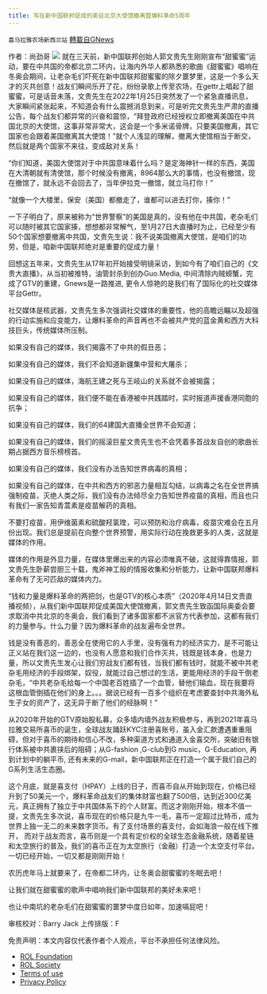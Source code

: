 ```yaml
---
title: 写在新中国联邦促成的美驻北京大使馆撤离暨爆料革命5周年
---
```

`喜马拉雅农场新西兰站` [轉載自GNews](https://gnews.org/zh-hans/1923619/)

作者：尚劲哥
![](https://assets.gnews.org/wp-content/uploads/2022/01/图片-1-32.png)
就在三天前，新中国联邦创始人郭文贵先生刚刚宣布“甜蜜蜜”运动，要在中共国的帝都北京二环内，让海内外华人都熟悉的歌曲《甜蜜蜜》唱响在冬奥会期间，让老杂毛们吓死在新中国联邦甜蜜蜜的除夕噩梦里，这是一个多么天才的灭共创意！战友们瞬间乐开了花，纷纷录歌上传至农场，在gettr上唱起了甜蜜蜜，可是话音未落，文贵先生在2022年1月25日突然发了一个紧急直播讯息，大家瞬间紧张起来，不知道会有什么震撼消息到来，可是听完文贵先生严肃的直播公告，每个战友们都异常的兴奋和震惊，“拜登政府已经授权立即撤离美国在中共国北京的大使馆，这事非常非常大，这会是一个多米诺骨牌，只要美国撤离，其它国家也会跟着美国撤离其大使馆！”就个人浅显的理解，撤离大使馆相当于断交，然后就是两个国家不来往，变成敌对关系！

“你们知道，美国大使馆对于中共国意味着什么吗？是定海神针一样的东西，美国在大清朝就有清使馆，那个时候没有撤离，8964那么大的事情，也没有撤馆，现在撤馆了，就永远不会回去了，当年伊拉克一撤馆，就立马打你！”

“就像一个大楼里，保安（美国）都撤走了，谁都可以进去打你，揍你！”

一下子明白了，原来被称为“世界警察”的美国是真的，没有他在中共国，老杂毛们可以随时被其它国家揍，想想都非常解气，至1月27日大直播时为止，已经至少有50个国家想要撤离中共国，文贵先生说：我不说美国撤离大使馆，是咱们的功劳，但是，咱新中国联邦绝对是重要的促成力量！

回想这五年来，文贵先生从17年初开始接受明镜采访，到如今有了咱们自己的《文贵大直播》，从当初被推特，油管封杀到创办Guo.Media, 中间清除内贼螃蟹，完成了GTV的重建，Gnews是一路推进, 更令人惊艳的是我们有了国际化的社交媒体平台Gettr。

社交媒体是核武器，文贵先生多次强调社交媒体的重要性，他的高瞻远瞩以及超强的行动实施和应变能力，让爆料革命的声音再也不会被共产党的蓝金黄和西方大科技巨头，传统媒体所压制。

如果没有自己的媒体，我们揭露不了中共的假丑恶；

如果没有自己的媒体，我们不会知道新疆集中营和大屠杀；

如果没有自己的媒体，海航王建之死与王岐山的关系就不会被揭露；

如果没有自己的媒体，我们便不能在香港被中共践踏时，实时报道声援香港同胞的抗争；

如果没有自己的媒体，我们的64建国大直播全世界不会知道；

如果没有自己的媒体，我们的摇滚巨星文贵先生也不会凭着多首战友自创的歌曲长期占据西方音乐榜榜首。

如果没有自己的媒体，我们没有办法告知世界病毒的真相；

如果没有自己的媒体，在中共和西方的邪恶力量相互勾结，以病毒之名在全世界搞强制疫苗，灭绝人类之际，我们没有办法倾尽全力告知世界疫苗的真相，而且也只有我们一家告知青蒿素是疫苗解药的真相。

不要打疫苗，用伊维菌素和硫酸羟氯喹，可以预防和治疗病毒，疫苗灾难会在五月份出现。我们总是提前在向整个世界预警，用实际行动在挽救更多的人类，这就是媒体的作用。

媒体的作用是外显力量，在媒体里爆出来的内容必须唯真不破，这就得靠情报，郭文贵先生卧薪尝胆三十载，鬼斧神工般的情报收集和分析能力，让新中国联邦爆料革命有了无可匹敌的媒体内力。

“钱和力量是爆料革命的两把剑，也是GTV的核心本质”（2020年4月14日文贵直播视频），从我们新中国联邦促成美国大使馆撤离，郭文贵先生致函国际奥委会要求取消中共北京的冬奥会，我们看到了诸多国家都不派官方代表参加，这都有我们的力量参与。什么力量？因为爆料革命的战友遍布全世界。

钱是没有善恶的，善恶全在使用它的人手里，没有强有力的经济实力，是不可能让正义站在我们这一边的，也没有人愿意和我们合作灭共，钱既是钱本身，也是力量，所以文贵先生发心让我们穷战友们都有钱，当我们都有钱时，就能不被中共老杂毛用经济的手段绑架，奴役，就能过自己想过的生活，更能用经济的手段干倒老杂毛，“中共老杂毛给每一个中国老百姓插了一个血管，替他们输血，现在我要将这根血管倒插在他们的身上。。。据说已经有一百多个组织在考虑要查封中共海外私生子女的资产了，这无异于断了他们的经脉啊！”

从2020年开始的GTV原始股私募，众多墙内墙外战友积极参与，再到2021年喜马拉雅交易所喜币的诞生，全球战友踊跃KYC注册喜账号，虽入金汇款遭遇重重阻碍，但对于喜币的期待和信心不改，多种渠道方式和通道入金喜交所，突破旧有银行体系被中共裹挟后的阻碍；从G-fashion ,G-club到G music，G-Education, 再到计划中的躺平币, 还有未来的G-mall，新中国联邦正在打造一个属于我们自己的G系列生活生态圈。

这个月底，就是喜支付（HPAY）上线的日子，而喜币自从开始到现在，价格已经升到了50美元一个，爆料革命战友们的集体财富也翻了500倍，达到近300亿美元，真正拥有了独立于中共国体系下的个人财富。而这才刚刚开始，根本不值一提，文贵先生多次说，喜币现在的价格只是九牛一毛，喜币一定超过比特币，成为世界上独一无二的未来数字货币。有了支付场景的喜支付，会如海浪一般在线下推开， 而对于战友而言，喜币则是一个具有定价权的全球生态金融系统，随着星链和太空旅行的普及，我们的喜币正在为太空旅行（金融）打造一个太空支付平台。一切已经开始，一切又都是刚刚开始！

农历虎年马上就要来了，在帝都二环内，让冬奥会甜蜜蜜的冬眠去吧！

让我们就在甜蜜蜜的歌声中唱响我们新中国联邦的美好未来吧！

也让中南坑的老杂毛们在甜蜜蜜的噩梦中度日如年，加速嗝屁吧！

审核校对：Barry Jack
上传排版：F

 

免责声明：本文内容仅代表作者个人观点，平台不承担任何法律风险。

- [ROL Foundation](https://rolfoundation.org/)
- [ROL Society](https://rolsociety.org/)
- [Terms of use](https://gnews.org/terms-of-use-3/)
- [Privacy Policy](https://gnews.org/privacy-policy/)
